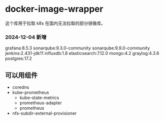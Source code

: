 # docker-image-wrapper
这个库用于拉取 k8s 在国内无法拉取的部分镜像库。

### 2024-12-04 新增
grafana:8.5.3
sonarqube:9.3.0-community
sonarqube:9.9.0-community
jenkins:2.431-jdk11
influxdb:1.8
elasticsearch:7.12.0
mongo:4.2
graylog:4.3.6
postgres:17.2

## 可以用组件
- coredns
- kube-prometheus
  - kube-state-metrics
  - prometheus-adapter
  - prometheus
- nfs-subdir-external-provisioner

